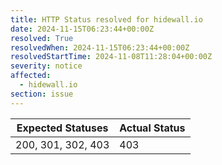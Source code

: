 ```yaml
---
title: HTTP Status resolved for hidewall.io
date: 2024-11-15T06:23:44+00:00Z
resolved: True
resolvedWhen: 2024-11-15T06:23:44+00:00Z
resolvedStartTime: 2024-11-08T11:28:04+00:00Z
severity: notice
affected:
  - hidewall.io
section: issue
---
```


| Expected Statuses | Actual Status  |
|-------------------|----------------|
| 200, 301, 302, 403 | 403 |
